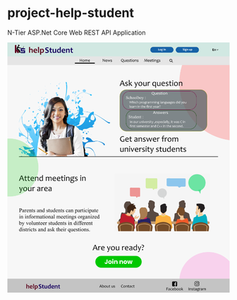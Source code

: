 # project-help-student
N-Tier ASP.Net Core Web REST API Application

![image](ProjectInfoREADME/Home.png)
